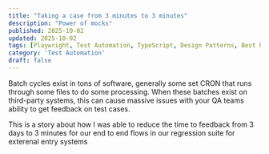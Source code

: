 ```yaml
---
title: "Taking a case from 3 minutes to 3 minutes"
description: "Power of mocks"
published: 2025-10-02
updated: 2025-10-02
tags: [Playwright, Test Automation, TypeScript, Design Patterns, Best Practices]
category: 'Test Automation'
draft: false 
---
```


Batch cycles exist in tons of software, generally some set CRON that runs through some files to do some processing. When these batches exist on third-party systems, this can cause massive issues with your QA teams ability to get feedback on test cases.

This is a story about how I was able to reduce the time to feedback from 3 days to 3 minutes for our end to end flows in our regression suite for exterenal entry systems 
